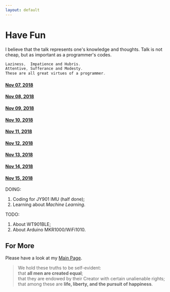 ```yaml
---
layout: default
---
```

# Have Fun

I believe that the talk represents one's knowledge and thoughts. Talk is not cheap, but as important as a programmer's codes.

```C
Laziness,  Impatience and Hubris.
Attentive, Sufferance and Modesty.
These are all great virtues of a programmer.
```

#### [Nov 07, 2018](./2018-11-07.html)

#### [Nov 08, 2018](./2018-11-08.html)

#### [Nov 09, 2018](./2018-11-09.html)

#### [Nov 10, 2018](./2018-11-10.html)

#### [Nov 11, 2018](./2018-11-11.html)

#### [Nov 12, 2018](./2018-11-12.html)

#### [Nov 13, 2018](./2018-11-13.html)

#### [Nov 14, 2018](./2018-11-14.html)

#### [Nov 15, 2018](./2018-11-15.html)

DOING:

1. Coding for JY901 IMU (half done);
2. Learning about *Machine Learning*.

TODO:

1. About WT901BLE;
2. About Arduino MKR1000/WiFi1010.

## For More

Please have a look at my [Main Page](https://github.com/tic-toc-developer/).

>We hold these truths to be self-evident:  
that **all men are created equal**;  
that they are endowed by their Creator with certain unalienable rights;  
that among these are **life, liberty, and the pursuit of happiness**.  
